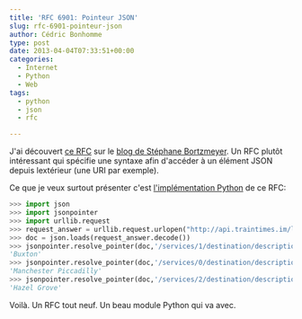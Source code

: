 ```yaml
---
title: 'RFC 6901: Pointeur JSON'
slug: rfc-6901-pointeur-json
author: Cédric Bonhomme
type: post
date: 2013-04-04T07:33:51+00:00
categories:
  - Internet
  - Python
  - Web
tags:
  - python
  - json
  - rfc

---
```

J'ai découvert [ce RFC][1] sur le [blog de Stéphane Bortzmeyer][2]. Un RFC plutôt intéressant qui spécifie une syntaxe afin d'accéder à un élément JSON depuis lextérieur (une URI par exemple).

Ce que je veux surtout présenter c'est [l'implémentation Python][3] de ce RFC:

```python
>>> import json
>>> import jsonpointer
>>> import urllib.request
>>> request_answer = urllib.request.urlopen("http://api.traintimes.im/locations.json?location=WMOR&date=2013-04-14&startTime=1200").read()
>>> doc = json.loads(request_answer.decode())
>>> jsonpointer.resolve_pointer(doc,'/services/1/destination/description')
'Buxton'
>>> jsonpointer.resolve_pointer(doc,'/services/0/destination/description')
'Manchester Piccadilly'
>>> jsonpointer.resolve_pointer(doc,'/services/2/destination/description')
'Hazel Grove'
```

Voilà. Un RFC tout neuf. Un beau module Python qui va avec.

 [1]: https://www.rfc-editor.org/rfc/rfc6901.txt
 [2]: http://www.bortzmeyer.org/6901.html
 [3]: https://github.com/stefankoegl/python-json-pointer.git